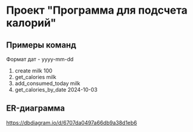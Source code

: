 # Проект "Программа для подсчета калорий"
## Примеры команд
Формат дат - yyyy-mm-dd
1. create milk 100
2. get_calories milk
3. add_consumed_today milk
4. get_calories_by_date 2024-10-03

## ER-диаграмма
https://dbdiagram.io/d/6707da0497a66db9a38d1eb6